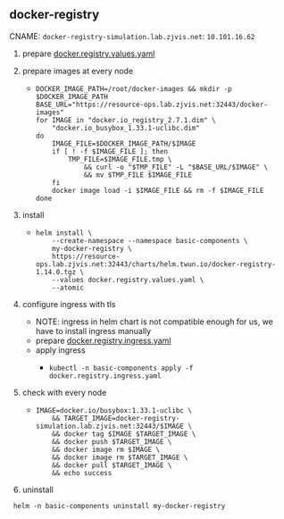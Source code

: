 ## docker-registry
CNAME: `docker-registry-simulation.lab.zjvis.net`: `10.101.16.62`

1. prepare [docker.registry.values.yaml](resources/docker.registry.values.yaml.md)
2. prepare images at every node
    * ```shell
      DOCKER_IMAGE_PATH=/root/docker-images && mkdir -p $DOCKER_IMAGE_PATH
      BASE_URL="https://resource-ops.lab.zjvis.net:32443/docker-images"
      for IMAGE in "docker.io_registry_2.7.1.dim" \
          "docker.io_busybox_1.33.1-uclibc.dim"
      do
          IMAGE_FILE=$DOCKER_IMAGE_PATH/$IMAGE
          if [ ! -f $IMAGE_FILE ]; then
              TMP_FILE=$IMAGE_FILE.tmp \
                  && curl -o "$TMP_FILE" -L "$BASE_URL/$IMAGE" \
                  && mv $TMP_FILE $IMAGE_FILE
          fi
          docker image load -i $IMAGE_FILE && rm -f $IMAGE_FILE
      done
      ```
3. install
    * ```shell
      helm install \
          --create-namespace --namespace basic-components \
          my-docker-registry \
          https://resource-ops.lab.zjvis.net:32443/charts/helm.twun.io/docker-registry-1.14.0.tgz \
          --values docker.registry.values.yaml \
          --atomic
      ```
4. configure ingress with tls
    * NOTE: ingress in helm chart is not compatible enough for us, we have to install ingress manually
    * prepare [docker.registry.ingress.yaml](resources/docker.registry.ingress.yaml.md)
    * apply ingress
        + ```shell
          kubectl -n basic-components apply -f docker.registry.ingress.yaml
          ```
5. check with every node
    * ```shell
      IMAGE=docker.io/busybox:1.33.1-uclibc \
          && TARGET_IMAGE=docker-registry-simulation.lab.zjvis.net:32443/$IMAGE \
          && docker tag $IMAGE $TARGET_IMAGE \
          && docker push $TARGET_IMAGE \
          && docker image rm $IMAGE \
          && docker image rm $TARGET_IMAGE \
          && docker pull $TARGET_IMAGE \
          && echo success
      ```
      
6. uninstall
  ```
   helm -n basic-components uninstall my-docker-registry

